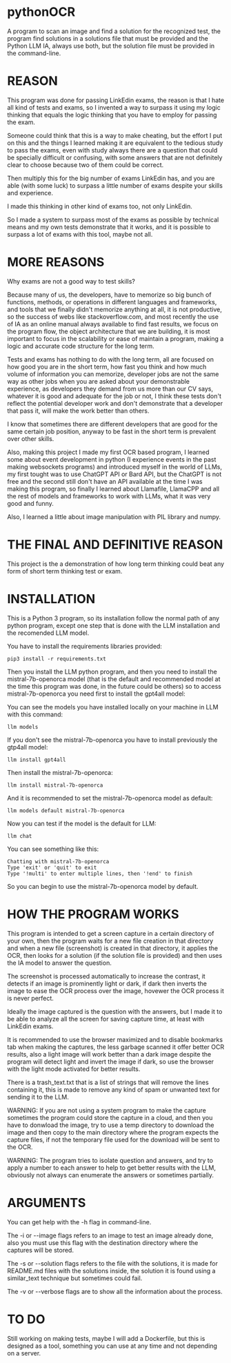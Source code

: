 # pythonOCR

A program to scan an image and find a solution for the recognized test, the program find solutions in a solutions file
that must be provided and the Python LLM IA, always use both, but the solution file must be provided in the
command-line.


# REASON

This program was done for passing LinkEdin exams, the reason is that I hate all kind of tests and exams, so I invented
a way to surpass it using my logic thinking that equals the logic thinking that you have to employ for passing the exam. 

Someone could think that this is a way to make cheating, but the effort I put on this and the things I learned making 
it are equivalent to the tedious study to pass the exams, even with study always there are a question that could be 
specially difficult or confusing, with some answers that are not definitely clear to choose because two of them could be 
correct.

Then multiply this for the big number of exams LinkEdin has, and you are able (with some luck) to surpass a little
number of exams despite your skills and experience.

I made this thinking in other kind of exams too, not only LinkEdin.

So I made a system to surpass most of the exams as possible by technical means and my own tests demonstrate that it 
works, and it is possible to surpass a lot of exams with this tool, maybe not all.


# MORE REASONS

Why exams are not a good way to test skills?

Because many of us, the developers, have to memorize so big bunch of functions, methods, or operations in different
languages and frameworks, and tools that we finally didn't memorize anything at all, it is not productive, so the 
success of webs like stackoverflow.com, and most recently the use of IA as an online manual always available to find 
fast results, we focus on the program flow, the object architecture that we are building, it is most important to focus
in the scalability or ease of maintain a program, making a logic and accurate code structure for the long term.

Tests and exams has nothing to do with the long term, all are focused on how good you are in the short term, how fast 
you think and how much volume of information you can memorize, developer jobs are not the same way as other jobs when 
you are asked about your demonstrable experience, as developers they demand from us more than our CV says, whatever it 
is good and adequate for the job or not, I think these tests don't reflect the potential developer work and don't 
demonstrate that a developer that pass it, will make the work better than others.

I know that sometimes there are different developers that are good for the same certain job position, anyway to be fast 
in the short term is prevalent over other skills.

Also, making this project I made my first OCR based program, I learned some about event development in python 
(I experience events in the past making websockets programs) and introduced myself in the world of LLMs, my first 
tought was to use ChatGPT API or Bard API, but the ChatGPT is not free and the second still don't have an API available 
at the time I was making this program, so finally I learned about Llamafile, LlamaCPP and all the rest of models and 
frameworks to work with LLMs, what it was very good and funny.

Also, I learned a little about image manipulation with PIL library and numpy.


# THE FINAL AND DEFINITIVE REASON

This project is the a demonstration of how long term thinking could beat any form of short term thinking test or exam.


# INSTALLATION

This is a Python 3 program, so its installation follow the normal path of any python program, except one step that is
done with the LLM installation and the recomended LLM model.

You have to install the requirements libraries provided:

```
pip3 install -r requirements.txt
```

Then you install the LLM python program, and then you need to install the mistral-7b-openorca model (that is the default
and recommended model at the time this program was done, in the future could be others) so to access 
mistral-7b-openorca you need first to install the gpt4all model:

You can see the models you have installed locally on your machine in LLM with this command:
```
llm models
```

If you don't see the mistral-7b-openorca you have to install previously the gtp4all model:

```
llm install gpt4all
```

Then install the mistral-7b-openorca:

```
llm install mistral-7b-openorca
```

And it is recommended to set the mistral-7b-openorca model as default:

```
llm models default mistral-7b-openorca
```

Now you can test if the model is the default for LLM:

```
llm chat
```

You can see something like this:

```
Chatting with mistral-7b-openorca
Type 'exit' or 'quit' to exit
Type '!multi' to enter multiple lines, then '!end' to finish
```

So you can begin to use the mistral-7b-openorca model by default.


# HOW THE PROGRAM WORKS

This program is intended to get a screen capture in a certain directory of your own, then the program waits for a new
file creation in that directory and when a new file (screenshot) is created in that directory, it applies the OCR, 
then looks for a solution (if the solution file is provided) and then uses the IA model to answer the question.

The screenshot is processed automatically to increase the contrast, it detects if an image is prominently light 
or dark, if dark then inverts the image to ease the OCR process over the image, hovewer the OCR process it is never
perfect.

Ideally the image captured is the question with the answers, but I made it to be able to analyze all the screen for
saving capture time, at least with LinkEdin exams.

It is recommended to use the browser maximized and to disable bookmarks tab when making the captures, the less garbage
scanned it offer better OCR results, also a light image will work better than a dark image despite the program will 
detect light and invert the image if dark, so use the browser with the light mode activated for better results.

There is a trash_text.txt that is a list of strings that will remove the lines containing it, this is made to remove
any kind of spam or unwanted text for sending it to the LLM.

WARNING: If you are not using a system program to make the capture sometimes the program could store the capture in a
cloud, and then you have to donwload the image, try to use a temp directory to download the image and then copy to the
main directory where the program expects the capture files, if not the temporary file used for the download will be 
sent to the OCR.

WARNING: The program tries to isolate question and answers, and try to apply a number to each answer to help to get 
better results with the LLM, obviously not always can enumerate the answers or sometimes partially.


# ARGUMENTS

You can get help with the -h flag in command-line.

The -i or --image flags refers to an image to test an image already done, also you must use this flag with the 
destination directory where the captures will be stored.

The -s or --solution flags refers to the file with the solutions, it is made for README.md files with the solutions
inside, the solution it is found using a similar_text technique but sometimes could fail.

The -v or --verbose flags are to show all the information about the process.


# TO DO

Still working on making tests, maybe I will add a Dockerfile, but this is designed as a tool, something you can use 
at any time and not depending on a server.
